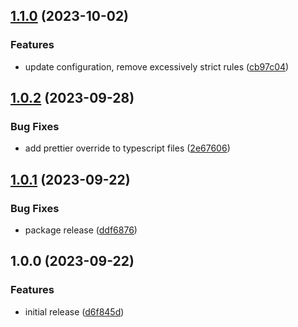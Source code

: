## [1.1.0](https://github.com/abelflopes/eslint-config-tsr-pro/compare/v1.0.2...v1.1.0) (2023-10-02)


### Features

* update configuration, remove excessively strict rules ([cb97c04](https://github.com/abelflopes/eslint-config-tsr-pro/commit/cb97c04822c54db7b5217198d553ad9c91776ed6))

## [1.0.2](https://github.com/abelflopes/eslint-config-tsr-pro/compare/v1.0.1...v1.0.2) (2023-09-28)


### Bug Fixes

* add prettier override to typescript files ([2e67606](https://github.com/abelflopes/eslint-config-tsr-pro/commit/2e67606be16879a0be029f5c1d0b56eaa7b1b9f9))

## [1.0.1](https://github.com/abelflopes/eslint-config-tsr-pro/compare/v1.0.0...v1.0.1) (2023-09-22)


### Bug Fixes

* package release ([ddf6876](https://github.com/abelflopes/eslint-config-tsr-pro/commit/ddf6876246228bbf9571e703f9c3da2d1a5c4c88))

## 1.0.0 (2023-09-22)


### Features

* initial release ([d6f845d](https://github.com/abelflopes/eslint-config-tsr-pro/commit/d6f845d259d5958090c9697bcd7e54296bcac726))
